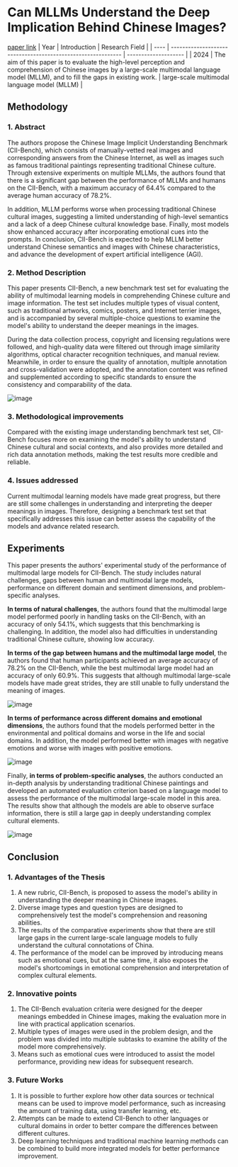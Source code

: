 # Can MLLMs Understand the Deep Implication Behind Chinese Images?
[paper link](https://arxiv.org/pdf/2410.13854) 
| Year | Introduction                                                         | Research Field                 |
| ---- | ------------------------------------------------------------ | -------------------- |
| 2024 | The aim of this paper is to evaluate the high-level perception and comprehension of Chinese images by a large-scale multimodal language model (MLLM), and to fill the gaps in existing work.          |  large-scale multimodal language model (MLLM)        |

## Methodology

### 1. Abstract
The authors propose the Chinese Image Implicit Understanding Benchmark (CII-Bench), which consists of manually-vetted real images and corresponding answers from the Chinese Internet, as well as images such as famous traditional paintings representing traditional Chinese culture. Through extensive experiments on multiple MLLMs, the authors found that there is a significant gap between the performance of MLLMs and humans on the CII-Bench, with a maximum accuracy of 64.4% compared to the average human accuracy of 78.2%. 

In addition, MLLM performs worse when processing traditional Chinese cultural images, suggesting a limited understanding of high-level semantics and a lack of a deep Chinese cultural knowledge base. Finally, most models show enhanced accuracy after incorporating emotional cues into the prompts. In conclusion, CII-Bench is expected to help MLLM better understand Chinese semantics and images with Chinese characteristics, and advance the development of expert artificial intelligence (AGI).

### 2. Method Description 
This paper presents CII-Bench, a new benchmark test set for evaluating the ability of multimodal learning models in comprehending Chinese culture and image information. The test set includes multiple types of visual content, such as traditional artworks, comics, posters, and Internet terrier images, and is accompanied by several multiple-choice questions to examine the model's ability to understand the deeper meanings in the images. 

During the data collection process, copyright and licensing regulations were followed, and high-quality data were filtered out through image similarity algorithms, optical character recognition techniques, and manual review. Meanwhile, in order to ensure the quality of annotation, multiple annotation and cross-validation were adopted, and the annotation content was refined and supplemented according to specific standards to ensure the consistency and comparability of the data.

![image](https://github.com/user-attachments/assets/c431fc0c-225a-4247-bb31-57ba90b4a175)

### 3.  Methodological improvements
Compared with the existing image understanding benchmark test set, CII-Bench focuses more on examining the model's ability to understand Chinese cultural and social contexts, and also provides more detailed and rich data annotation methods, making the test results more credible and reliable.

### 4. Issues addressed 
Current multimodal learning models have made great progress, but there are still some challenges in understanding and interpreting the deeper meanings in images. Therefore, designing a benchmark test set that specifically addresses this issue can better assess the capability of the models and advance related research.

## Experiments
This paper presents the authors' experimental study of the performance of multimodal large models for CII-Bench. The study includes natural challenges, gaps between human and multimodal large models, performance on different domain and sentiment dimensions, and problem-specific analyses.

**In terms of natural challenges**, the authors found that the multimodal large model performed poorly in handling tasks on the CII-Bench, with an accuracy of only 54.1%, which suggests that this benchmarking is challenging. In addition, the model also had difficulties in understanding traditional Chinese culture, showing low accuracy.

**In terms of the gap between humans and the multimodal large model**, the authors found that human participants achieved an average accuracy of 78.2% on the CII-Bench, while the best multimodal large model had an accuracy of only 60.9%. This suggests that although multimodal large-scale models have made great strides, they are still unable to fully understand the meaning of images.

![image](https://github.com/user-attachments/assets/3941f7e0-3e6f-402f-bd57-d6b5360daa54)

**In terms of performance across different domains and emotional dimensions**, the authors found that the models performed better in the environmental and political domains and worse in the life and social domains. In addition, the model performed better with images with negative emotions and worse with images with positive emotions.

![image](https://github.com/user-attachments/assets/fa2c6b9b-c123-46b2-a5ec-623b21d327c7)

Finally, **in terms of problem-specific analyses**, the authors conducted an in-depth analysis by understanding traditional Chinese paintings and developed an automated evaluation criterion based on a language model to assess the performance of the multimodal large-scale model in this area. The results show that although the models are able to observe surface information, there is still a large gap in deeply understanding complex cultural elements.

![image](https://github.com/user-attachments/assets/641cf135-bef7-4f13-9f0d-5e6c913ba1cc)

## Conclusion

### 1. Advantages of the Thesis
  1. A new rubric, CII-Bench, is proposed to assess the model's ability in understanding the deeper meaning in Chinese images.
  2. Diverse image types and question types are designed to comprehensively test the model's comprehension and reasoning abilities.
  3. The results of the comparative experiments show that there are still large gaps in the current large-scale language models to fully understand the cultural connotations of China.
  4. The performance of the model can be improved by introducing means such as emotional cues, but at the same time, it also exposes the model's shortcomings in emotional comprehension and interpretation of complex cultural elements.
 
### 2. Innovative points
   1. The CII-Bench evaluation criteria were designed for the deeper meanings embedded in Chinese images, making the evaluation more in line with practical application scenarios.
  2. Multiple types of images were used in the problem design, and the problem was divided into multiple subtasks to examine the ability of the model more comprehensively.
  3. Means such as emotional cues were introduced to assist the model performance, providing new ideas for subsequent research.

### 3. Future Works
  1. It is possible to further explore how other data sources or technical means can be used to improve model performance, such as increasing the amount of training data, using transfer learning, etc.
  2. Attempts can be made to extend CII-Bench to other languages or cultural domains in order to better compare the differences between different cultures.
  3. Deep learning techniques and traditional machine learning methods can be combined to build more integrated models for better performance improvement. 
